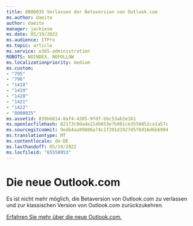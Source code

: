 ```yaml
---
title: 8000035 Verlassen der Betaversion von Outlook.com
ms.author: daeite
author: daeite
manager: jackiesm
ms.date: 05/19/2022
ms.audience: ITPro
ms.topic: article
ms.service: o365-administration
ROBOTS: NOINDEX, NOFOLLOW
ms.localizationpriority: medium
ms.custom:
- "795"
- "796"
- "1418"
- "1419"
- "1420"
- "1421"
- "1422"
- "8000035"
ms.assetid: 039b6814-0af4-4385-9fdf-bbc53ab2e161
ms.openlocfilehash: 82173c0dade214b653e7b081ce3550852ca1a57c
ms.sourcegitcommit: 9edb4aa99886a74c1f391d1927d5f8d16d6b6904
ms.translationtype: MT
ms.contentlocale: de-DE
ms.lasthandoff: 05/19/2022
ms.locfileid: "65550953"
---
```

# <a name="the-new-outlookcom"></a>Die neue Outlook.com

Es ist nicht mehr möglich, die Betaversion von Outlook.com zu verlassen und zur klassischen Version von Outlook.com zurückzukehren.
  
[Erfahren Sie mehr über die neue Outlook.com.](https://go.microsoft.com/fwlink/p/?linkid=874356)
  